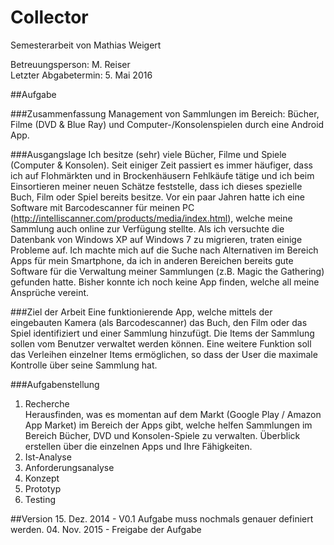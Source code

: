 Collector
=========

Semesterarbeit von Mathias Weigert

Betreuungsperson: M. Reiser  
Letzter Abgabetermin: 5. Mai 2016

##Aufgabe

###Zusammenfassung
Management von Sammlungen im Bereich: Bücher, Filme (DVD & Blue Ray) 
und Computer-/Konsolenspielen durch eine Android App.

###Ausgangslage
Ich besitze (sehr) viele Bücher, Filme und Spiele (Computer & Konsolen). 
Seit einiger Zeit passiert es immer häufiger, dass ich auf Flohmärkten 
und in Brockenhäusern Fehlkäufe tätige und ich beim Einsortieren meiner 
neuen Schätze feststelle, dass ich dieses spezielle Buch, Film oder Spiel 
bereits besitze. Vor ein paar Jahren hatte ich eine Software mit Barcodescanner 
für meinen PC (http://intelliscanner.com/products/media/index.html), welche 
meine Sammlung auch online zur Verfügung stellte. Als ich versuchte die 
Datenbank von Windows XP auf Windows 7 zu migrieren, traten einige Probleme 
auf. Ich machte mich auf die Suche nach Alternativen im Bereich Apps für mein 
Smartphone, da ich in anderen Bereichen bereits gute Software für die Verwaltung 
meiner Sammlungen (z.B. Magic the Gathering) gefunden hatte. Bisher konnte ich 
noch keine App finden, welche all meine Ansprüche vereint.

###Ziel der Arbeit
Eine funktionierende App, welche mittels der eingebauten Kamera (als Barcodescanner) 
das Buch, den Film oder das Spiel identifiziert und einer Sammlung hinzufügt. Die 
Items der Sammlung sollen vom Benutzer verwaltet werden können. Eine weitere 
Funktion soll das Verleihen einzelner Items ermöglichen, so dass der User die 
maximale Kontrolle über seine Sammlung hat.

###Aufgabenstellung
1. Recherche  
Herausfinden, was es momentan auf dem Markt (Google Play / Amazon App Market) 
im Bereich der Apps gibt, welche helfen Sammlungen im Bereich Bücher, DVD und 
Konsolen-Spiele zu verwalten. Überblick erstellen über die einzelnen Apps und 
Ihre Fähigkeiten.
2. Ist-Analyse
3. Anforderungsanalyse
4. Konzept
5. Prototyp
6. Testing

##Version
 15. Dez. 2014 - V0.1 Aufgabe muss nochmals genauer definiert werden.
 04. Nov. 2015 - Freigabe der Aufgabe
